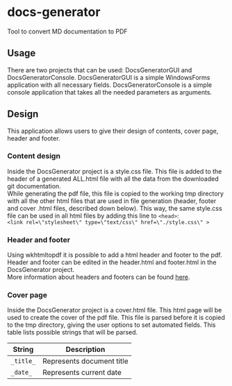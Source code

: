# docs-generator
Tool to convert MD documentation to PDF
## Usage
There are two projects that can be used: DocsGeneratorGUI and DocsGeneratorConsole. DocsGeneratorGUI is a simple WindowsForms application
with all necessary fields. DocsGeneratorConsole is a simple console application that takes all the needed parameters as arguments.

## Design
This application allows users to give their design of contents, cover page, header and footer.

### Content design
Inside the DocsGenerator project is a style.css file. This file is added to the header of a generated ALL.html file with all the data from 
the downloaded git documentation. <br />
While generating the pdf file, this file is copied to the working tmp directory with all the other html 
files that are used in file generation (header, footer and cover .html files, described down below). This way, the same style.css file can
be used in all html files by adding this line to `<head>`: <br/>
`<link rel=\"stylesheet\" type=\"text/css\" href=\"./style.css\" >`

### Header and footer
Using wkhtmltopdf it is possible to add a html header and footer to the pdf. Header and footer can be edited in the header.html and 
footer.html in the DocsGenerator project.<br />
More information about headers and footers can be found [here](https://wkhtmltopdf.org/usage/wkhtmltopdf.txt "wkhtmltopdf documentation").

### Cover page
Inside the DocsGenerator project is a cover.html file. This html page will be used to create the cover of the pdf file. This file is parsed
before it is copied to the tmp directory, giving the user options to set automated fields. This table lists possible strings that will be
parsed.<br />

| String     | Description               |
| ---------- | ------------------------- |
| `_title_`  | Represents document title |
| `_date_`   | Represents current date   |

